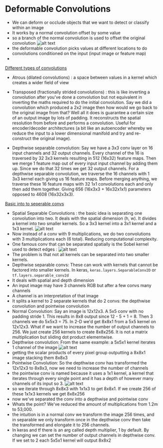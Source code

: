 # Deformable Convolutions
- We can deform or occlude objects that we want to detect or classify within an image
- It works by a normal convolution offset by some value
- so a branch of the normal convolution is used to offset the original convolution
![alt text](https://miro.medium.com/max/1373/1*Mi6LqBIa8a4Ewo9DywHuzw.png)
- the deformable convolution picks values at different locations to do convolutions conditioned on the input (input image or feature map)
-

[Different types of convolutions](https://towardsdatascience.com/types-of-convolutions-in-deep-learning-717013397f4d)
- Atrous (dilated convolutions) : a space between values in a kernel which creates a wider field of view

- Transposed (fractionally strided convolutions) : this is like inverting a convolution after you've done a convolution but not
equivalent in inverting the maths required to do the initial convolution. Say we did
a convolution which produced a 2x2 image then how would we go back to the original image from that? Well all it does is guarantee a certain
size of an output image by lots of padding. It reconstructs the spatial resolution from before and performs a convolution. Useful for
encoder/decoder architectures (a bit like an autoencoder whereby we reduce the input to a lower dimensional manifold and try and
re-construct the original image).


- Depthwise separable convolution: Say we have a 3x3 conv layer on 16 input channels and 32 output channels. Every channel
of the 16 is traversed by 32 3x3 kernels resulting in 512 (16x32) feature maps. Then we merge 1 feature map out of every
input input channel by adding them up. Since we do that 32 times we get 32 output channels. For a depthwise separable
convolution, we traverse the 16 channels with 1 3x3 kernel each giving us 16 feature maps. Before merging anything, we
traverse these 16 feature maps with 32 1x1 convolutions each and only then add them together. Giving 656 (16x3x3 +
16x32x1x1) parameters opposed to 4608 (16x32x3x3). 

[Basic into to seperable convs](https://towardsdatascience.com/a-basic-introduction-to-separable-convolutions-b99ec3102728)
- Spatial Separable Convolutions :
the basic idea is separating one convolution into two. It deals with the spatial dimension (h, w). It divides a kernel
into two smaller kernels. So a 3x3 kernel into a 3x1 kernel and a 1x3 kernel. 
![alt text](https://miro.medium.com/max/1050/1*o3mKhG3nHS-1dWa_plCeFw.png)
- Now instead of a conv with 9 multiplications, we do two convolutions with 3 multiplications each (6 total). Reducing
computational complexity.
- One famous conv that can be separated spatially is the Sobel kernel used to detect edges : 
![alt text](https://miro.medium.com/max/1050/1*r4MjVvb2rehlIzpTKZdhcA.png)
- The problem is that not all kernels can be separated into two smaller kernels. 
- Depthwise separable convs: These can work with kernels that cannot be factored into smaller kernels. In keras, 
`keras.layers.SeparableConv2D` or `tf.layers.separable_conv2d`
- It deals with spatial and depth dimension
- An input image may have 3 channels RGB but after a few convs many channels
- A channel is an interpretation of that image
- It splits a kernel to 2 separate kernels that do 2 convs: the depthwise convolution and pointwise convolution
- Normal Convolution: Say an image is 12x12x3. A 5x5 conv with no padding stride 1. This results in 8x8 output since
12 - 5 + 1 = 8. Then 3 channels we do 5x5x3 = 75. In 2-D we'd get 8x8x1 from a 5x5 kernel on 12x12x3. 
What if we want to increase the number of output channels to 256. We just create 256 kernels to create 8x8x256.
It is not a matrix multiplication but sliding dot product elementwise.
- Depthwise convolution: From the same example: a 5x5x1 kernel iterates 1 channel of the image
![alt text](https://miro.medium.com/max/1050/1*yG6z6ESzsRW-9q5F_neOsg.png)
- getting the scalar products of every pixel group outputting a 8x8x1 image stacking them 8x8x3
- Pointwise Convolution: So the depthwise conv has transformed the 12x12x3 to 8x8x3, now we need to increase the number
of channels 
- the pointwise conv is named because it uses a 1x1 kernel, a kernel that iterates through every single point and
it has a depth of however many channels of its input so 3. 
![alt text](https://miro.medium.com/max/1050/1*37sVdBZZ9VK50pcAklh8AQ.png)
- so we iterate through 8x8x3 with 1x1x3 to get 8x8x1. If we create 256 of these 1x1x3 kernels we get 8x8x256
- now we've separated the conv into a depthwise and pointwise conv
- Whats the point? We've reduced the amount of multiplications from 1.2m to 53,000.
- the intuition is in a normal conv we transform the image 256 times, and in separable we only transform once in
the depthwise conv then take the transformed and elongate it to 256 channels.
- In keras and tf there is an arg called depth multiplier, 1 by default. By changing we can set the number of output
channels in depthwise conv. If we set to 2 each 5x5x1 kernel will output 8x8x2

